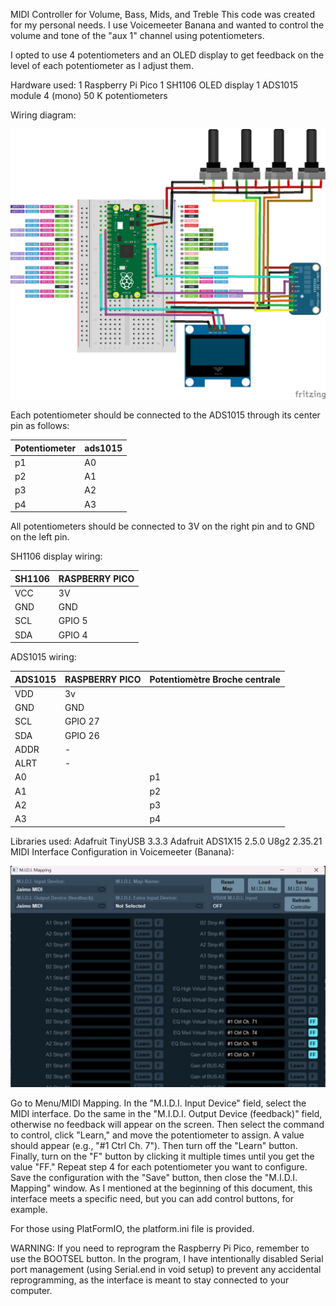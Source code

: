 MIDI Controller for Volume, Bass, Mids, and Treble
This code was created for my personal needs. I use Voicemeeter Banana and wanted to control the volume and tone of the "aux 1" channel using potentiometers.

I opted to use 4 potentiometers and an OLED display to get feedback on the level of each potentiometer as I adjust them.

Hardware used:
1 Raspberry Pi Pico
1 SH1106 OLED display
1 ADS1015 module
4 (mono) 50 K potentiometers

Wiring diagram:

![Cover](https://github.com/gizmojmo/PICO---MIDIUSB---VOICEMETER/blob/main/pictures/Pico-breadboard-midi-usb_bb.jpg)

Each potentiometer should be connected to the ADS1015 through its center pin as follows:


| Potentiometer | ads1015 |
|---------------|---------|
| p1            | A0      |
| p2            | A1      |
| p3            | A2      |
| p4            | A3      |

All potentiometers should be connected to 3V on the right pin and to GND on the left pin.

SH1106 display wiring:

| SH1106 | RASPBERRY PICO |
|--------|----------------|
| VCC    | 3V             |
| GND    | GND            |
| SCL    | GPIO 5         |
| SDA    | GPIO 4         |

ADS1015 wiring:

| ADS1015 | RASPBERRY PICO | Potentiomètre Broche centrale |
|---------|----------------|-------------------------------|
| VDD     | 3v             |                               |
| GND     | GND            |                               |
| SCL     | GPIO 27        |                               |
| SDA     | GPIO 26        |                               |
| ADDR    | -              |                               |
| ALRT    | -              |                               |
| A0      |                | p1                            |
| A1      |                | p2                            |
| A2      |                | p3                            |
| A3      |                | p4                            |

Libraries used:
Adafruit TinyUSB 3.3.3
Adafruit ADS1X15 2.5.0
U8g2 2.35.21
MIDI Interface Configuration in Voicemeeter (Banana):

![Cover](https://github.com/gizmojmo/PICO---MIDIUSB---VOICEMETER/blob/main/pictures/voicemeter_config.jpg)


Go to Menu/MIDI Mapping.
In the "M.I.D.I. Input Device" field, select the MIDI interface.
Do the same in the "M.I.D.I. Output Device (feedback)" field, otherwise no feedback will appear on the screen.
Then select the command to control, click "Learn," and move the potentiometer to assign. A value should appear (e.g., "#1 Ctrl Ch. 7"). Then turn off the "Learn" button.
Finally, turn on the "F" button by clicking it multiple times until you get the value "FF."
Repeat step 4 for each potentiometer you want to configure.
Save the configuration with the "Save" button, then close the "M.I.D.I. Mapping" window.
As I mentioned at the beginning of this document, this interface meets a specific need, but you can add control buttons, for example.

For those using PlatFormIO, the platform.ini file is provided.

WARNING: If you need to reprogram the Raspberry Pi Pico, remember to use the BOOTSEL button. In the program, I have intentionally disabled Serial port management (using Serial.end in void setup) to prevent any accidental reprogramming, as the interface is meant to stay connected to your computer.